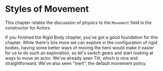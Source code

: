 # Styles of Movement

This chapter relates the discussion of physics to the `Movement` field in
the constructor for Actors.

If you finished the Rigid Body chapter, you've got a good foundation for this
chapter.  While there's lots more we can explore in the configuration of rigid
bodies, having some better ways of moving the hero would make it easier for us
to do such an exploration, so let's switch gears and start looking at ways to
move an actor. We've already seen Tilt, which is nice and straightforward.
We've also seen "Inert", the default movement policy.
